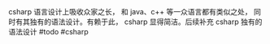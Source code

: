 csharp 语言设计上吸收众家之长， 和 java、c++ 等一众语言都有类似之处， 同时有其独有的语法设计。有赖于此， csharp 显得简洁。后续补充 csharp 独有的语法设计 #todo #csharp

# 